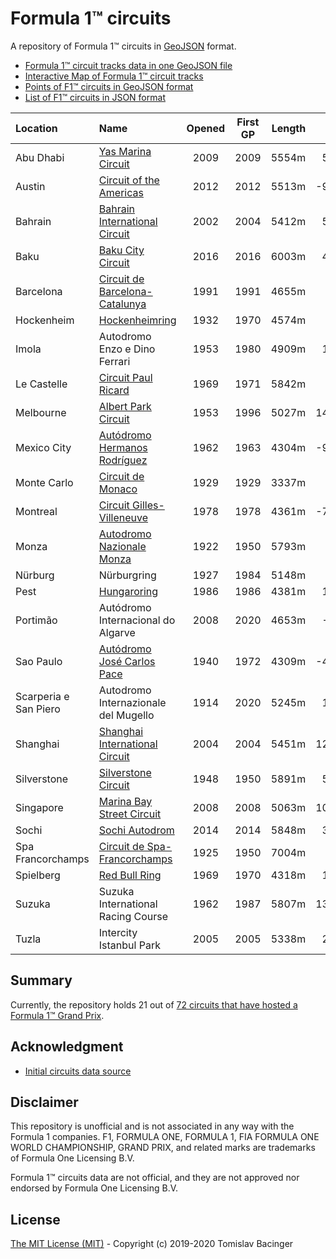 # Formula 1™ circuits

A repository of Formula 1™ circuits in [GeoJSON](http://geojson.org/) format.

* [Formula 1™ circuit tracks data in one GeoJSON file](f1-circuits.geojson)
* [Interactive Map of Formula 1™ circuit tracks](https://svemir.co/f1/)
* [Points of F1™ circuits in GeoJSON format](f1-locations.geojson)
* [List of F1™ circuits in JSON format](f1-locations.json)

| Location | Name | Opened | First GP | Length | Lon | Lat |
|:---|:---|:---:|:---:|---:|---:|---:|
| Abu Dhabi | [Yas Marina Circuit](circuits/ae-2009.geojson) | 2009 | 2009 | 5554m | 54.601 | 24.471 |
| Austin | [Circuit of the Americas](circuits/us-2012.geojson) | 2012 | 2012 | 5513m | -97.633 | 30.135 |
| Bahrain | [Bahrain International Circuit](circuits/bh-2002.geojson) | 2002 | 2004 | 5412m | 50.512 | 26.031 |
| Baku | [Baku City Circuit](circuits/az-2016.geojson) | 2016 | 2016 | 6003m | 49.842 | 40.369 |
| Barcelona | [Circuit de Barcelona-Catalunya](circuits/es-1991.geojson) | 1991 | 1991 | 4655m | 2.259 | 41.569 |
| Hockenheim | [Hockenheimring](circuits/de-1932.geojson) | 1932 | 1970 | 4574m | 8.572 | 49.330 |
| Imola | Autodromo Enzo e Dino Ferrari | 1953 | 1980 | 4909m | 11.713 | 44.341 |
| Le Castelle | [Circuit Paul Ricard](circuits/fr-1969.geojson) | 1969 | 1971 | 5842m | 5.791 | 43.253 |
| Melbourne | [Albert Park Circuit](circuits/au-1953.geojson) | 1953 | 1996 | 5027m | 144.970 | -37.846 |
| Mexico City | [Autódromo Hermanos Rodríguez](circuits/mx-1962.geojson) | 1962 | 1963 | 4304m | -99.091 | 19.402 |
| Monte Carlo | [Circuit de Monaco](circuits/mc-1929.geojson) | 1929 | 1929 | 3337m | 7.429 | 43.737 |
| Montreal | [Circuit Gilles-Villeneuve](circuits/ca-1978.geojson) | 1978 | 1978 | 4361m | -73.525 | 45.506 |
| Monza | [Autodromo Nazionale Monza](circuits/it-1922.geojson) | 1922 | 1950 | 5793m | 9.290 | 45.621 |
| Nürburg | Nürburgring | 1927 | 1984 | 5148m | 6.943 | 50.334 |
| Pest | [Hungaroring](circuits/hu-1986.geojson) | 1986 | 1986 | 4381m | 19.250 | 47.583 |
| Portimão | Autódromo Internacional do Algarve | 2008 | 2020 | 4653m | -8.628 | 37.232 |
| Sao Paulo | [Autódromo José Carlos Pace](circuits/br-1940.geojson) | 1940 | 1972 | 4309m | -46.698 | -23.702 |
| Scarperia e San Piero | Autodromo Internazionale del Mugello | 1914 | 2020 | 5245m | 11.372 | 43.998 |
| Shanghai | [Shanghai International Circuit](circuits/cn-2004.geojson) | 2004 | 2004 | 5451m | 121.221 | 31.340 |
| Silverstone | [Silverstone Circuit](circuits/gb-1948.geojson) | 1948 | 1950 | 5891m | 52.072 | -1.017 |
| Singapore | [Marina Bay Street Circuit](circuits/sg-2008.geojson) | 2008 | 2008 | 5063m |103.859 | 1.291 | 
| Sochi | [Sochi Autodrom](circuits/ru-2014.geojson) | 2014 | 2014 | 5848m | 39.960 | 43.407 |
| Spa Francorchamps | [Circuit de Spa-Francorchamps](circuits/be-1925.geojson) | 1925 | 1950 | 7004m | 5.971 | 50.436 |
| Spielberg | [Red Bull Ring](circuits/at-1969.geojosn) | 1969 | 1970 | 4318m | 14.761 | 47.223 |
| Suzuka | Suzuka International Racing Course | 1962 | 1987 | 5807m | 136.534 | 34.844 |
| Tuzla | Intercity Istanbul Park | 2005 | 2005 | 5338m | 29.412 | 40.958 |

## Summary

Currently, the repository holds 21 out of [72 circuits that have hosted a Formula 1™ Grand Prix](https://en.wikipedia.org/wiki/List_of_Formula_One_circuits).

## Acknowledgment

* [Initial circuits data source](https://www.google.com/maps/d/u/0/viewer?mid=1nv6ugq4H67CSzKUauW92-pPstYw&ll=-37.84579005412956%2C144.96881158570557&z=16)

## Disclaimer

This repository is unofficial and is not associated in any way with the Formula 1 companies. F1, FORMULA ONE, FORMULA 1, FIA FORMULA ONE WORLD CHAMPIONSHIP, GRAND PRIX, and related marks are trademarks of Formula One Licensing B.V. 

Formula 1™ circuits data are not official, and they are not approved nor endorsed by Formula One Licensing B.V.

## License

[The MIT License (MIT)](LICENSE.md) - Copyright (c) 2019-2020 Tomislav Bacinger
